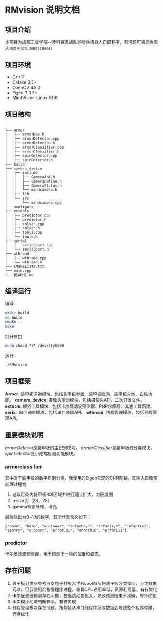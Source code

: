 <!--
 * @Author: BRMBC
 * @Date: 2024-04-24 13:46:28
 * @LastEditors: BRMBC
 * @LastEditTime: 2024-04-24 16:52:07
 * @FilePath: /RMvision/README.md
 * @Description: 
 * 本文件仅用于个人使用，不允许商业，有问题请联系作者(QQ:3069619801)
-->
# RMvision 说明文档

## 项目介绍
  本项目为成都工业学院—涉科赛思战队的哨兵机器人自瞄程序，有问题可咨询负责人`摸鱼王(QQ:3069619801)`

## 项目环境
  - C++11
  - CMake 3.5+
  - OpenCV 4.5.0
  - Eigen 3.3.9+
  - MindVision-Linux-SDK

## 项目结构
```

├── Armor
│   ├── armorBox.h
│   ├── armorDetector.cpp
│   ├── armorDetector.h
│   ├── armorClassifier.cpp
│   ├── armorClassifier.h
│   ├── spinDetector.cpp
│   └── spinDetector.h  
├── build
├── camera_device
│   ├── include
│   │   ├── CameraApi.h
│   │   ├── CameraDefine.h
│   │   ├── CameraStatus.h
│   │   └── mindcamera.h
│   ├── lib
│   └── src
│       └── mindcamera.cpp
├── configure
├── extools
│   ├── predictor.cpp
│   ├── predictor.h
│   ├── solver.cpp
│   ├── solver.h
│   ├── tools.cpp
│   └── tools.h
├── serial
│   ├── serialport.cpp
│   └── serialport.h
├── wthread
│   ├── wthread.cpp
│   └── wthread.h
├── CMakeLists.txt
├── main.cpp
└── README.md

```
## 编译运行

编译
```bash
mkdir build
cd build
cmake ..
make
```
打开串口
```bash
sudo chmod 777 /dev/ttyUSB0
```

运行
```bash
./RMvision
```

## 项目框架

**Armor**: 装甲板识别模块，包括装甲板参数、装甲板检测、装甲板分类、自瞄功能。
**camera_device**: 摄像头驱动模块，包括摄像头API、二次开发文件。
**extools**: 额外工具模块，包括卡尔曼滤波预测器、PNP求解器、其他工具函数。
**serial**: 串口通信模块，包括串口通信API。
**wthread**: 线程管理模块，包括线程管理API。

## 重要模块说明

*armorDetecor*是装甲板的主识别模块， *armorClassifier*是装甲板的分类模块， *spinDetector*是小陀螺检测功能模块。

### armorclassifier
其中对于装甲板的数字识别分类，我使用的Eigen实现的CNN网络。其输入图像预处理过程为: 

1. 选取灯条内装甲板ROI区域并进行适当扩大，为灰度图
2. resize为（28，28）
3. gamma矫正处理，增亮

最后输出为0~10的数字，其所代表含义如下：

```
{"base", "hero", "engineer", "infantry3", "infantry4", "infantry5", "sentry", "outpost", "error101", "error010", "error111"};
```

### predictor

卡尔曼滤波预测器，用于预测下一帧的位置和姿态。


## 存在问题

1. 装甲板分类器参考西安电子科技大学IRobot战队的装甲板分类模型，分类效果可以，但我使用会拖慢程序进程，查看CPU占用率低，资源利用低，有待优化
2. 卡尔曼滤波预测存在问题，数据跳动变化大，导致预测结果不准确，有待优化
3. 未实现小陀螺判断算法，有待实现
4. 线程管理模块存在问题，按每帧从串口线程中获取数据会导致整个程序停滞，有待优化